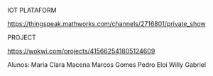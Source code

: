 IOT PLATAFORM

https://thingspeak.mathworks.com/channels/2716801/private_show

PROJECT

https://wokwi.com/projects/415662541805124609

Alunos:
Maria Clara Macena
Marcos Gomes
Pedro Eloi
Willy Gabriel
